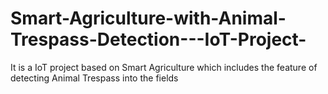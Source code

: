 # Smart-Agriculture-with-Animal-Trespass-Detection---IoT-Project-
It is a IoT project based on Smart Agriculture which includes the feature of detecting Animal Trespass into the fields
